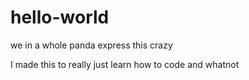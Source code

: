 # hello-world
we in a whole panda express this crazy

I made this to really just learn how to code and whatnot
